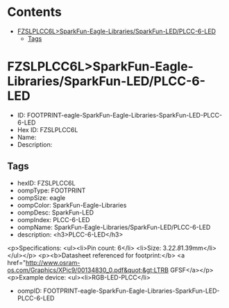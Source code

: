 



Contents
========

* [FZSLPLCC6L>SparkFun-Eagle-Libraries/SparkFun-LED/PLCC-6-LED](#fzslplcc6lsparkfun-eagle-librariessparkfun-ledplcc-6-led)
	* [Tags](#tags)

# FZSLPLCC6L>SparkFun-Eagle-Libraries/SparkFun-LED/PLCC-6-LED

- ID: FOOTPRINT-eagle-SparkFun-Eagle-Libraries-SparkFun-LED-PLCC-6-LED
- Hex ID: FZSLPLCC6L
- Name: 
- Description: 

## Tags

- hexID: FZSLPLCC6L
- oompType: FOOTPRINT
- oompSize: eagle
- oompColor: SparkFun-Eagle-Libraries
- oompDesc: SparkFun-LED
- oompIndex: PLCC-6-LED
- oompName: SparkFun-Eagle-Libraries/SparkFun-LED/PLCC-6-LED
- description: &lt;h3&gt;PLCC-6-LED&lt;/h3&gt;

&lt;p&gt;Specifications:
&lt;ul&gt;&lt;li&gt;Pin count: 6&lt;/li&gt;
&lt;li&gt;Size: 3.2*2.8*1.39mm&lt;/li&gt;
&lt;/ul&gt;&lt;/p&gt;
&lt;p&gt;&lt;b&gt;Datasheet referenced for footprint:&lt;/b&gt; &lt;a href=&quot;http://www.osram-os.com/Graphics/XPic9/00134830_0.pdf&quot;&gt;LTRB GFSF&lt;/a&gt;&lt;/p&gt;
&lt;p&gt;Example device:
&lt;ul&gt;&lt;li&gt;RGB-LED-PLCC&lt;/li&gt;
- oompID: FOOTPRINT-eagle-SparkFun-Eagle-Libraries-SparkFun-LED-PLCC-6-LED
